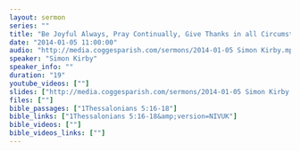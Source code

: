 ```yaml
---
layout: sermon
series: ""
title: "Be Joyful Always, Pray Continually, Give Thanks in all Circumstances."
date: "2014-01-05 11:00:00"
audio: "http://media.coggesparish.com/sermons/2014-01-05 Simon Kirby.mp3"
speaker: "Simon Kirby"
speaker_info: ""
duration: "19"
youtube_videos: [""]
slides: ["http://media.coggesparish.com/sermons/2014-01-05 Simon Kirby.pdf"]
files: [""]
bible_passages: ["1Thessalonians 5:16-18"]
bible_links: ["1Thessalonians 5:16-18&amp;version=NIVUK"]
bible_videos: [""]
bible_videos_links: [""]
---
```

